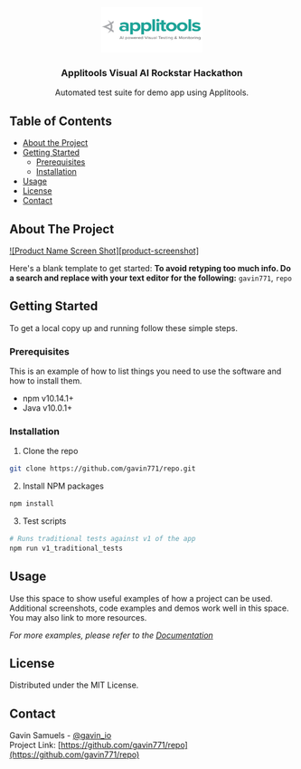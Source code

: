 <p align="center">
    <img src="./images/logo.jpeg" alt="Logo" width="180" height="80"/>
  <h3 align="center">Applitools Visual AI Rockstar Hackathon</h3>
  <p align="center">Automated test suite for demo app using Applitools.</p>
</p>

<!-- TABLE OF CONTENTS -->

## Table of Contents

- [About the Project](#about-the-project)
- [Getting Started](#getting-started)
  - [Prerequisites](#prerequisites)
  - [Installation](#installation)
- [Usage](#usage)
- [License](#license)
- [Contact](#contact)

<!-- ABOUT THE PROJECT -->

## About The Project

[![Product Name Screen Shot][product-screenshot]](https://example.com)

Here's a blank template to get started:
**To avoid retyping too much info. Do a search and replace with your text editor for the following:**
`gavin771`, `repo`

<!-- GETTING STARTED -->

## Getting Started

To get a local copy up and running follow these simple steps.

### Prerequisites

This is an example of how to list things you need to use the software and how to install them.

- npm v10.14.1+
- Java v10.0.1+

### Installation

1. Clone the repo

```sh
git clone https://github.com/gavin771/repo.git
```

2. Install NPM packages

```sh
npm install
```

3. Test scripts
```sh
# Runs traditional tests against v1 of the app
npm run v1_traditional_tests
```

<!-- USAGE EXAMPLES -->

## Usage

Use this space to show useful examples of how a project can be used. Additional screenshots, code examples and demos work well in this space. You may also link to more resources.

_For more examples, please refer to the [Documentation](https://example.com)_

<!-- LICENSE -->

## License

Distributed under the MIT License.

<!-- CONTACT -->

## Contact

Gavin Samuels - [@gavin_io](https://twitter.com/gavin_io)<br/>
Project Link: [https://github.com/gavin771/repo](https://github.com/gavin771/repo)
